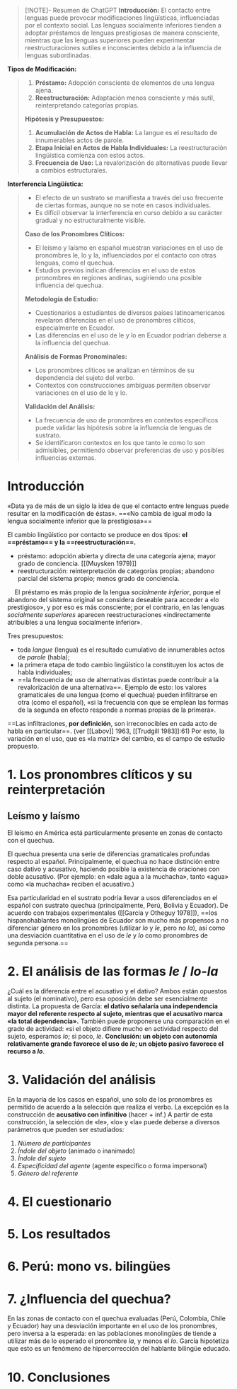 
> [!NOTE]- Resumen de ChatGPT
> **Introducción:** El contacto entre lenguas puede provocar modificaciones lingüísticas, influenciadas por el contexto social. Las lenguas socialmente inferiores tienden a adoptar préstamos de lenguas prestigiosas de manera consciente, mientras que las lenguas superiores pueden experimentar reestructuraciones sutiles e inconscientes debido a la influencia de lenguas subordinadas.
>
**Tipos de Modificación:**
>
>1. **Préstamo:** Adopción consciente de elementos de una lengua ajena.
>2. **Reestructuración:** Adaptación menos consciente y más sutil, reinterpretando categorías propias.
>
>**Hipótesis y Presupuestos:**
>
>1. **Acumulación de Actos de Habla:** La langue es el resultado de innumerables actos de parole.
>2. **Etapa Inicial en Actos de Habla Individuales:** La reestructuración lingüística comienza con estos actos.
>3. **Frecuencia de Uso:** La revalorización de alternativas puede llevar a cambios estructurales.
>
**Interferencia Lingüística:**
>
>- El efecto de un sustrato se manifiesta a través del uso frecuente de ciertas formas, aunque no se note en casos individuales.
>- Es difícil observar la interferencia en curso debido a su carácter gradual y no estructuralmente visible.
>
>**Caso de los Pronombres Clíticos:**
>
>- El leísmo y laísmo en español muestran variaciones en el uso de pronombres le, lo y la, influenciados por el contacto con otras lenguas, como el quechua.
>- Estudios previos indican diferencias en el uso de estos pronombres en regiones andinas, sugiriendo una posible influencia del quechua.
>
>**Metodología de Estudio:**
>
>- Cuestionarios a estudiantes de diversos países latinoamericanos revelaron diferencias en el uso de pronombres clíticos, especialmente en Ecuador.
>- Las diferencias en el uso de le y lo en Ecuador podrían deberse a la influencia del quechua.
>
>**Análisis de Formas Pronominales:**
>
>- Los pronombres clíticos se analizan en términos de su dependencia del sujeto del verbo.
>- Contextos con construcciones ambiguas permiten observar variaciones en el uso de le y lo.
>
>**Validación del Análisis:**
>
>- La frecuencia de uso de pronombres en contextos específicos puede validar las hipótesis sobre la influencia de lenguas de sustrato.
>- Se identificaron contextos en los que tanto le como lo son admisibles, permitiendo observar preferencias de uso y posibles influencias externas.

# Introducción
«Data ya de más de un siglo la idea de que el contacto entre lenguas puede resultar en la modificación de éstas». 
==«No cambia de igual modo la lengua socialmente inferior que la prestigiosa»==

El cambio lingüístico por contacto se produce en dos tipos: **el ==préstamo== y la ==reestructuración==.** 
* préstamo: adopción abierta y directa de una categoría ajena; mayor grado de conciencia. [[(Muysken 1979)]]
* reestructuración: reinterpretación de categorías propias; abandono parcial del sistema propio; menos grado de conciencia. 

$\quad$El préstamo es más propio de la lengua _socialmente inferior_, porque el abandono del sistema original se considera deseable para acceder a «lo prestigioso», y por eso es más consciente; por el contrario, en las lenguas _socialmente superiores_ aparecen reestructuraciones «indirectamente atribuibles a una lengua socialmente inferior». 

Tres presupuestos: 
* toda _langue_ (lengua) es el resultado cumulativo de innumerables actos de _parole_ (habla);
* la primera etapa de todo cambio lingüístico la constituyen los actos de habla individuales;
* ==la frecuencia de uso de alternativas distintas puede contribuir a la revalorización de una alternativa==. 
Ejemplo de esto: los valores gramaticales de una lengua (como el quechua) pueden infiltrarse en otra (como el español), «si la frecuencia con que se emplean las formas de la segunda en efecto responde a normas propias de la primera». 

==Las infiltraciones, **por definición**, son irreconocibles en cada acto de habla en particular==. (ver [[Labov]] 1963, [[Trudgill 1983]]:61) Por esto, la variación en el uso, que es «la matriz» del cambio, es el campo de estudio propuesto.

# 1. Los pronombres clíticos y su reinterpretación 
## Leísmo y laísmo

El leísmo en América está particularmente presente en zonas de contacto con el quechua.

El quechua presenta una serie de diferencias gramaticales profundas respecto al español. Principalmente, el quechua no hace distinción entre caso dativo y acusativo, haciendo posible la existencia de oraciones con doble acusativo. (Por ejemplo: en «dale agua a la muchacha», tanto «agua» como «la muchacha» reciben el acusativo.)

Esa particularidad en el sustrato podría llevar a usos diferenciados en el español con sustrato quechua (principalmente, Perú, Bolivia y Ecuador). De acuerdo con trabajos experimentales ([[García y Otheguy 1978]]), ==los hispanohablantes monolingües de Ecuador son mucho más propensos a no diferenciar género en los pronombres (utilizar _lo_ y _le_, pero no _la_), así como una desviación cuantitativa en el uso de _le_ y _lo_ como pronombres de segunda persona.== 

# 2. El análisis de las formas _le_ / _lo-la_

¿Cuál es la diferencia entre el acusativo y el dativo? Ambos están opuestos al sujeto (el nominativo), pero esa oposición debe ser esencialmente distinta. 
La propuesta de García: **el dativo señalaría una independencia mayor del referente respecto al sujeto, mientras que el acusativo marca «la total dependencia».** 
También puede proponerse una comparación en el grado de actividad: «si el objeto difiere mucho en actividad respecto del sujeto, esperamos _lo_; si poco, _le_.
**Conclusión: un objeto con autonomía relativamente grande favorece el uso de *le*; un objeto pasivo favorece el recurso a *lo***. 

# 3. Validación del análisis

En la mayoría de los casos en español, uno solo de los pronombres es permitido de acuerdo a la selección que realiza el verbo. La excepción es la construcción de **acusativo con infinitivo** (hacer + inf.)
A partir de esta construcción, la selección de «le», «lo» y «la» puede deberse a diversos parámetros que pueden ser estudiados: 
1) _Número de participantes_
2) _Índole del objeto_ (animado o inanimado)
3) _Índole del sujeto_
4) _Especificidad del agente_ (agente específico o forma impersonal)
5) _Género del referente_

# 4. El cuestionario

# 5. Los resultados

# 6. Perú: mono vs. bilingües

# 7. ¿Influencia del quechua?

En las zonas de contacto con el quechua evaluadas (Perú, Colombia, Chile y Ecuador) hay una desviación importante en el uso de los pronombres, pero inversa a la esperada: en las poblaciones monolingües de tiende a utilizar más de lo esperado el pronombre _la_, y menos el _lo_. García hipotetiza que esto es un fenómeno de hipercorrección del hablante bilingüe educado.

# 10. Conclusiones